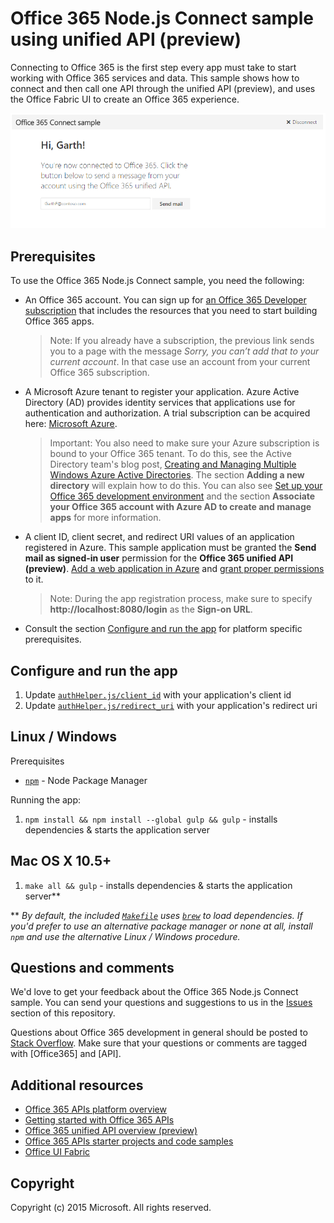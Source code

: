 # Office 365 Node.js Connect sample using unified API (preview)

Connecting to Office 365 is the first step every app must take to start working with Office 365 services and data. This sample shows how to connect and then call one API through the unified API (preview), and uses the Office Fabric UI to create an Office 365 experience.

![Office 365 Node.js Connect sample screenshot](./readme-imgs/screenshot.PNG)

## Prerequisites

To use the Office 365 Node.js Connect sample, you need the following:
* An Office 365 account. You can sign up for [an Office 365 Developer subscription](https://portal.office.com/Signup/Signup.aspx?OfferId=6881A1CB-F4EB-4db3-9F18-388898DAF510&DL=DEVELOPERPACK&ali=1#0) that includes the resources that you need to start building Office 365 apps.

     > Note: If you already have a subscription, the previous link sends you to a page with the message *Sorry, you can’t add that to your current account*. In that case use an account from your current Office 365 subscription.
* A Microsoft Azure tenant to register your application. Azure Active Directory (AD) provides identity services that applications use for authentication and authorization. A trial subscription can be acquired here: [Microsoft Azure](https://account.windowsazure.com/SignUp).

     > Important: You also need to make sure your Azure subscription is bound to your Office 365 tenant. To do this, see the Active Directory team's blog post, [Creating and Managing Multiple Windows Azure Active Directories](http://blogs.technet.com/b/ad/archive/2013/11/08/creating-and-managing-multiple-windows-azure-active-directories.aspx). The section **Adding a new directory** will explain how to do this. You can also see [Set up your Office 365 development environment](https://msdn.microsoft.com/office/office365/howto/setup-development-environment#bk_CreateAzureSubscription) and the section **Associate your Office 365 account with Azure AD to create and manage apps** for more information.
* A client ID, client secret, and redirect URI values of an application registered in Azure. This sample application must be granted the **Send mail as signed-in user** permission for the **Office 365 unified API (preview)**. [Add a web application in Azure](https://msdn.microsoft.com/office/office365/HowTo/add-common-consent-manually#bk_RegisterWebApp) and [grant proper permissions](https://github.com/OfficeDev/O365-Android-Unified-API-Connect/wiki/Grant-permissions-to-the-Connect-application-in-Azure) to it.

     > Note: During the app registration process, make sure to specify **http://localhost:8080/login** as the **Sign-on URL**.
     
* Consult the section [Configure and run the app](#configure-and-run-the-app) for platform specific prerequisites.

## Configure and run the app

1. Update [```authHelper.js/client_id```](authHelper.js#L7) with your application's client id
2. Update [```authHelper.js/redirect_uri```](authHelper.js#L8) with your application's redirect uri

## Linux / Windows
Prerequisites
* [```npm```](https://docs.npmjs.com/getting-started/installing-node) - Node Package Manager

Running the app:<br />
1. ```npm install && npm install --global gulp && gulp``` - installs dependencies & starts the application server

## Mac OS X 10.5+
1. ```make all && gulp``` - installs dependencies & starts the application server**

** *By default, the included [```Makefile```](Makefile) uses [```brew```](https://github.com/Homebrew/homebrew) to load dependencies. If you'd prefer to use an alternative package manager or none at all, install ```npm``` and use the alternative Linux / Windows procedure.*

## Questions and comments

We'd love to get your feedback about the Office 365 Node.js Connect sample. You can send your questions and suggestions to us in the [Issues](https://github.com/OfficeDev/O365-Nodejs-Unified-API-Connect/issues) section of this repository.

Questions about Office 365 development in general should be posted to [Stack Overflow](http://stackoverflow.com/questions/tagged/Office365+API). Make sure that your questions or comments are tagged with [Office365] and [API].
  
## Additional resources

* [Office 365 APIs platform overview](https://msdn.microsoft.com/office/office365/howto/platform-development-overview)
* [Getting started with Office 365 APIs](http://dev.office.com/getting-started/office365apis)
* [Office 365 unified API overview (preview)](https://msdn.microsoft.com/office/office365/HowTo/office-365-unified-api-overview)
* [Office 365 APIs starter projects and code samples](https://msdn.microsoft.com/office/office365/howto/starter-projects-and-code-samples)
* [Office UI Fabric](https://github.com/OfficeDev/Office-UI-Fabric)

## Copyright
Copyright (c) 2015 Microsoft. All rights reserved.
